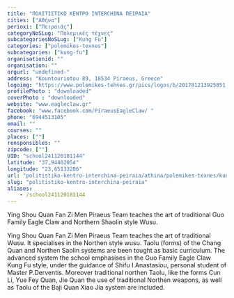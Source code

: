 ```yaml
---
title: "ΠΟΛΙΤΙΣΤΙΚΟ ΚΕΝΤΡΟ INTERCHINA ΠΕΙΡΑΙΑ"
cities: ["Αθήνα"]
perioxi: ["Πειραιάς"]
categoryNoSLug: "Πολεμικές τέχνες"
subcategoriesNoSLug: ["Kung Fu"]
categories: ["polemikes-texnes"]
subcategories: ["kung-fu"]
organisationid: ""
organisation: ""
orgurl: "undefined-"
address: "Kountouriotou 89, 18534 Piraeus, Greece"
logoimg: "https://www.polemikes-tehnes.gr/pics/logos/b/201781213925851.jpg"
profilePhoto : "downloaded"
coverPhoto : "downloaded"
website: "www.eagleclaw.gr"
facebook: "www.facebook.com/PiraeusEagleClaw/ "
phone: "6944513105"
email: ""
courses: ""
places: [""]
rensponsibles: ""
zipcode: [""]
UID: "school241120181144"
latitude: "37,94462054"
longitude: "23,65133286"
url: "politistiko-kentro-interchina-peiraia/athina/polemikes-texnes/kung-fu"
slug: "politistiko-kentro-interchina-peiraia"
aliases:
    - /school241120181144
---
```



Ying Shou Quan Fan Zi Men Piraeus Team teaches the art of traditional Guo Family Eagle Claw and Northern Shaolin style Wusu.

Ying Shou Quan Fan Zi Men Piraeus Team teaches the art of traditional Wusu. It specialises in the Northen style wusu. Taolu (forms) of the Chang Quan and Northen Saolin systems are been tought as basic curriculum. The advanced system the school emphasises in the Guo Family Eagle Claw Kung Fu style, under the guidance of Shifu I.Anastasiou, personal student of Master P.Derventis. Moreover traditional northen Taolu, like the forms Cun Li, Yue Fey Quan, Jie Quan the use of traditional Northen weapons, as well as Taolu of the Baji Quan Xiao Jia system are included.